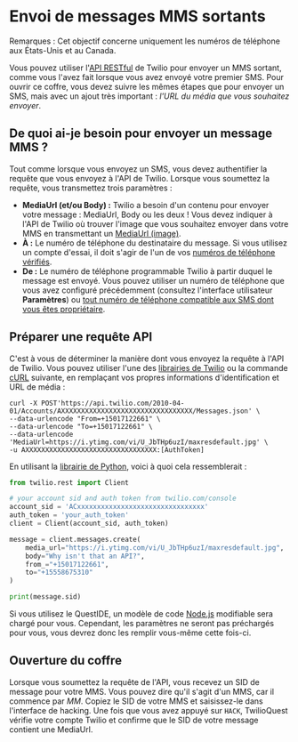 # Envoi de messages MMS sortants

Remarques&nbsp;: Cet objectif concerne uniquement les numéros de téléphone aux États-Unis et au Canada.

Vous pouvez utiliser l'[API RESTful](https://www.twilio.com/docs/sms/api) de Twilio pour envoyer un MMS sortant, comme vous l'avez fait lorsque vous avez envoyé votre premier SMS. Pour ouvrir ce coffre, vous devez suivre les mêmes étapes que pour envoyer un SMS, mais avec un ajout très important&nbsp;: _l'URL du média que vous souhaitez envoyer_.

## De quoi ai-je besoin pour envoyer un message MMS&nbsp;?

Tout comme lorsque vous envoyez un SMS, vous devez authentifier la requête que vous envoyez à l'API de Twilio. Lorsque vous soumettez la requête, vous transmettez trois paramètres&nbsp;:

- **MediaUrl (et/ou Body)&nbsp;:** Twilio a besoin d'un contenu pour envoyer votre message&nbsp;: MediaUrl, Body ou les deux&nbsp;! Vous devez indiquer à l'API de Twilio où trouver l'image que vous souhaitez envoyer dans votre MMS en transmettant un [MediaUrl (image)](https://www.twilio.com/docs/sms/api/message-resource#create-a-message-resource).
- **À&nbsp;:** Le numéro de téléphone du destinataire du message. Si vous utilisez un compte d'essai, il doit s'agir de l'un de vos [numéros de téléphone vérifiés](https://www.twilio.com/console/phone-numbers/verified).
- **De&nbsp;:** Le numéro de téléphone programmable Twilio à partir duquel le message est envoyé. Vous pouvez utiliser un numéro de téléphone que vous avez configuré précédemment (consultez l'interface utilisateur **Paramètres**) ou [tout numéro de téléphone compatible aux SMS dont vous êtes propriétaire](https://www.twilio.com/console/phone-numbers/incoming).

## Préparer une requête API

C'est à vous de déterminer la manière dont vous envoyez la requête à l'API de Twilio. Vous pouvez utiliser l'une des [librairies de Twilio](https://www.twilio.com/docs/libraries) ou la commande [cURL](https://curl.haxx.se/docs/manual.html) suivante, en remplaçant vos propres informations d'identification et URL de média&nbsp;:

```
curl -X POST'https://api.twilio.com/2010-04-01/Accounts/AXXXXXXXXXXXXXXXXXXXXXXXXXXXXXXXXX/Messages.json' \
--data-urlencode "From=+15017122661" \
--data-urlencode "To=+15017122661" \
--data-urlencode 'MediaUrl=https://i.ytimg.com/vi/U_JbTHp6uzI/maxresdefault.jpg' \
-u AXXXXXXXXXXXXXXXXXXXXXXXXXXXXXXXXX:[AuthToken]
```

En utilisant la [librairie de Python](https://www.twilio.com/docs/sms/tutorials/how-to-send-sms-messages-python), voici à quoi cela ressemblerait&nbsp;:

```python
from twilio.rest import Client

# your account sid and auth token from twilio.com/console
account_sid = 'ACxxxxxxxxxxxxxxxxxxxxxxxxxxxxxxxx'
auth_token = 'your_auth_token'
client = Client(account_sid, auth_token)

message = client.messages.create(
    media_url="https://i.ytimg.com/vi/U_JbTHp6uzI/maxresdefault.jpg",
    body="Why isn't that an API?",
    from_="+15017122661",
    to="+15558675310"
)

print(message.sid)
```

Si vous utilisez le QuestIDE, un modèle de code [Node.js](https://nodejs.org/) modifiable sera chargé pour vous. Cependant, les paramètres ne seront pas préchargés pour vous, vous devrez donc les remplir vous-même cette fois-ci.

## Ouverture du coffre

Lorsque vous soumettez la requête de l'API, vous recevez un SID de message pour votre MMS. Vous pouvez dire qu'il s'agit d'un MMS, car il commence par _MM_. Copiez le SID de votre MMS et saisissez-le dans l'interface de hacking. Une fois que vous avez appuyé sur `HACK`, TwilioQuest vérifie votre compte Twilio et confirme que le SID de votre message contient une MediaUrl.